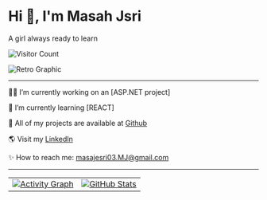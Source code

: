 # Hi 👋, I'm Masah Jsri
A girl always ready to learn

![Visitor Count](https://komarev.com/ghpvc/?username=doodlemon&color=green)

![Retro Graphic](https://via.placeholder.com/400x200.png)

---
👨‍💻 I’m currently working on an [ASP.NET project]

💙 I’m currently learning [REACT]

💯 All of my projects are available at [Github](https://github.com/your-doodlemon)

🌎 Visit my [LinkedIn](www.linkedin.com/in/masah-jsri-b66b54263)

✨ How to reach me: masajesri03.MJ@gmail.com

---

<table>
  <tr>
    <td>
      <a href="https://github.com/ashutosh00710/github-readme-activity-graph">
        <img src="https://github-readme-stats.vercel.app/api/top-langs/?username=doodlemon&layout=compact&theme=tokyo-night)](https://github.com/anuraghazra/github-readme-stats)" alt="Activity Graph" />
      </a>
    </td>
    <td>
      <a href="https://github.com/anuraghazra/github-readme-stats">
        <img src="https://github-readme-stats.vercel.app/api?username=doodlemon&show_icons=true&theme=radical" alt="GitHub Stats" />
      </a>
    </td>
  </tr>
</table>




